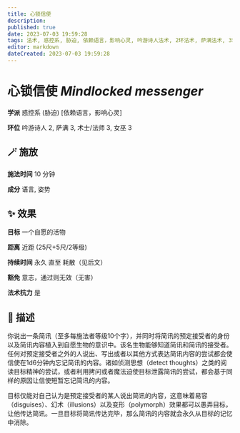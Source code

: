 ```yaml
---
title: 心锁信使
description: 
published: true
date: 2023-07-03 19:59:28
tags: 法术, 惑控系, 胁迫, 依赖语言，影响心灵, 吟游诗人法术, 2环法术, 萨满法术, 3环法术, 术士/法师法术, 女巫法术
editor: markdown
dateCreated: 2023-07-03 19:59:28
---
```


# **心锁信使** *Mindlocked messenger*

**学派** 惑控系 (胁迫) \[依赖语言，影响心灵\] 

**环位** 吟游诗人 2, 萨满 3, 术士/法师 3, 女巫 3

## 🪄 施放

**施法时间** 10 分钟

**成分** 语言, 姿势

## ✨ 效果 

**目标** 一个自愿的活物 

**距离** 近距 (25尺+5尺/2等级)  

**持续时间** 永久 直至 耗散（见后文） 

**豁免** 意志，通过则无效（无害）

**法术抗力** 是

## 📖 描述

你说出一条简讯（至多每施法者等级10个字），并同时将简讯的预定接受者的身份以及简讯内容植入到自愿生物的意识中。该名生物能够知道简讯和简讯的接受者。任何对预定接受者之外的人说出、写出或者以其他方式表达简讯内容的尝试都会使信使在1d6分钟内忘记简讯的内容。诸如侦测思想（detect thoughts）之类的阅读目标精神的尝试，或者利用拷问或者魔法迫使目标泄露简讯的尝试，都会基于同样的原因让信使短暂忘记简讯的内容。

目标仅能对自己认为是预定接受者的某人说出简讯的内容，这意味着易容（disguises）、幻术（illusions）以及变形（polymorph）效果都可以愚弄目标，让他传达简讯。一旦目标将简讯传达完毕，那么简讯的内容就会永久从目标的记忆中消除。
    